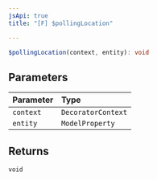 ```yaml
---
jsApi: true
title: "[F] $pollingLocation"

---
```

```ts
$pollingLocation(context, entity): void
```

## Parameters

| Parameter | Type |
| :------ | :------ |
| `context` | `DecoratorContext` |
| `entity` | `ModelProperty` |

## Returns

`void`
